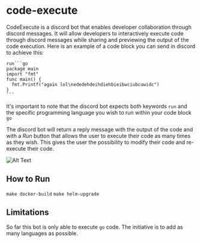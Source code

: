 # code-execute

CodeExecute is a discord bot that enables developer collaboration through discord messages. It will allow developers to interactively execute code through discord messages while sharing and previewing the output of the code execution. Here is an example of a code block you can send in discord to achieve this:

````
run```go
package main
import "fmt"
func main() {
  fmt.Printf("again lol\nededehdeihdiehbieibwciubcuwidc")
}
```
````

It's important to note that the discord bot expects both keywords `run` and the specific programming language you wish to run within your code block `go`

The discord bot will return a reply message with the output of the code and with a *Run* button that allows the user to execute their code as many times as they wish. This gives the user the possibility to modify their code and re-execute their code.

![Alt Text](https://media.giphy.com/media/fUQj3S1Noe4efHAYxA/giphy.gif)

## How to Run

`make docker-build`
`make helm-upgrade`

## Limitations

So far this bot is only able to execute `go` code. The initiative is to add as many languages as possible.